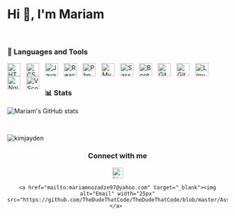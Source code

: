 ### <h1>Hi 👋, I'm Mariam </h1>

<br />

### 🧰 Languages and Tools
<img align="left" alt="HTML" width="30px" style="padding-right:10px;" src="https://cdn.jsdelivr.net/gh/devicons/devicon/icons/html5/html5-plain.svg" />
<img align="left" alt="CSS" width="30px" style="padding-right:10px;" src="https://cdn.jsdelivr.net/gh/devicons/devicon/icons/css3/css3-plain.svg" />
<img align="left" alt="JavaScript" width="30px" style="padding-right:10px;" src="https://cdn.jsdelivr.net/gh/devicons/devicon/icons/javascript/javascript-plain.svg" />
<img align="left" alt="React" width="30px" style="padding-right:10px;" src="https://cdn.jsdelivr.net/gh/devicons/devicon/icons/react/react-original.svg" />
<img align="left" alt="Php" width="30px" style="padding-right:10px;"  src="https://cdn.jsdelivr.net/gh/devicons/devicon/icons/php/php-plain.svg" />
<img align="left" alt="Mysql" width="30px" style="padding-right:10px;" src="https://cdn.jsdelivr.net/gh/devicons/devicon/icons/mysql/mysql-original-wordmark.svg" />
<img align="left" alt="Sass" width="30px" style="padding-right:10px;" src="https://cdn.jsdelivr.net/gh/devicons/devicon/icons/sass/sass-original.svg" />
<img align="left" alt="Bootstrap" width="30px" style="padding-right:10px;" src="https://cdn.jsdelivr.net/gh/devicons/devicon/icons/bootstrap/bootstrap-plain.svg" />
                                                                                                                                               
<img align="left" alt="Git" width="30px" style="padding-right:10px;" src="https://cdn.jsdelivr.net/gh/devicons/devicon/icons/git/git-original.svg" />
<img align="left" alt="GitHub" width="30px" style="padding-right:10px;" src="https://cdn.jsdelivr.net/gh/devicons/devicon/icons/github/github-original.svg" />
<img align="left" alt="Linux" width="30px" style="padding-right:10px;" src="https://cdn.jsdelivr.net/gh/devicons/devicon/icons/linux/linux-original.svg" />
<img align="left" alt="Nginx" width="30px" style="padding-right:10px;" src="https://cdn.jsdelivr.net/gh/devicons/devicon/icons/nginx/nginx-original.svg" />
<img align="left" alt="VScode" width="30px" style="padding-right:10px;" src="https://cdn.jsdelivr.net/gh/devicons/devicon/icons/vscode/vscode-original.svg" />

<br />
<br /> 

### 📊 Stats

![Mariam's GitHub stats](https://github-readme-stats.vercel.app/api?username=mariamnozadze&theme=darcula&show_icons=true)

<br />

<p><img align="left" src="https://github-readme-stats.vercel.app/api/top-langs?username=mariamnozadze&show_icons=true&locale=en&layout=compact" alt="kimjayden" /></p>

<br />

<div align="center">
<h3> Connect with me </h3> 
<p align="center">
    <a href="https://www.linkedin.com/in/mariam-nozadze-38b895203/" target="_blank"><img alt="LinkedIn" width="25px" 
    <img src="https://cdn.jsdelivr.net/gh/devicons/devicon/icons/linkedin/linkedin-original.svg" />
    </a>
    
    <a href="mailto:mariamnozadze97@yahoo.com" target="_blank"><img alt="Email" width="25px" src="https://github.com/TheDudeThatCode/TheDudeThatCode/blob/master/Assets/Gmail.svg"></a> 
</p>
